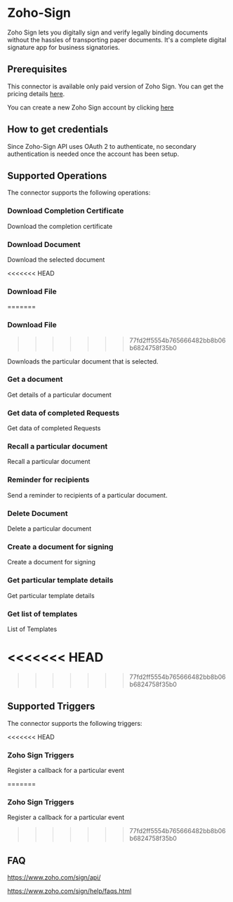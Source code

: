 # Zoho-Sign

Zoho Sign lets you digitally sign and verify legally binding documents without the hassles of transporting paper documents. It's a complete digital signature app for business signatories.

## Prerequisites

This connector is available only paid version of Zoho Sign. You can get the pricing details [here](https://www.zoho.com/sign/pricing.html). 

You can create a new Zoho Sign account by clicking [here](https://zoho.com/sign)

## How to get credentials

Since Zoho-Sign API uses OAuth 2 to authenticate, no secondary authentication is needed once the account has been setup.

## Supported Operations

The connector supports the following operations:

### Download Completion Certificate

Download the completion certificate

### Download Document

Download the selected document

<<<<<<< HEAD
### Download File
=======
### Download File 
>>>>>>> 77fd2ff5554b765666482bb8b06b6824758f35b0

Downloads the particular document that is selected.

### Get a document 

Get details of a particular document

### Get data of completed Requests

Get data of completed Requests

### Recall a particular document

Recall a particular document

### Reminder for recipients 

Send a reminder to recipients of a particular document.

### Delete Document

Delete a particular document

### Create a document for signing

Create a document for signing

### Get particular template details 

Get particular template details

### Get list of templates

List of Templates

<<<<<<< HEAD
=======

>>>>>>> 77fd2ff5554b765666482bb8b06b6824758f35b0
## Supported Triggers

The connector supports the following triggers:

<<<<<<< HEAD
### Zoho Sign Triggers

Register a callback for a particular event

=======
### Zoho Sign Triggers 

Register a callback for a particular event



>>>>>>> 77fd2ff5554b765666482bb8b06b6824758f35b0
## FAQ

https://www.zoho.com/sign/api/

https://www.zoho.com/sign/help/faqs.html

